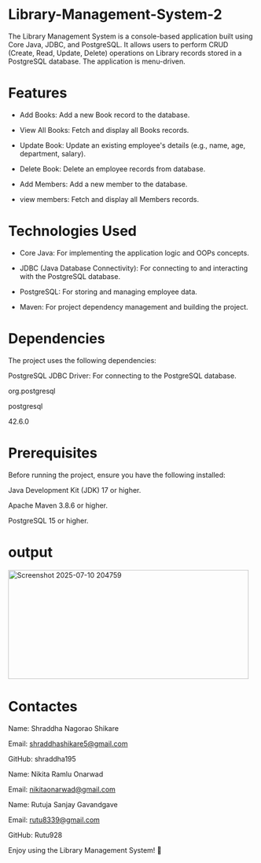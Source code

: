 # Library-Management-System-2
The Library Management System is a console-based application built using Core Java, JDBC, and PostgreSQL. It allows users to perform CRUD (Create, Read, Update, Delete) operations on Library records stored in a PostgreSQL database. The application is menu-driven.

# Features

* Add Books: Add a new Book record to the database.

* View All Books: Fetch and display all Books records.

* Update Book: Update an existing employee's details (e.g., name, age, department, salary).

* Delete Book: Delete an employee records from database.

* Add Members: Add a new member to the database.

* view members: Fetch and display all Members records.

# Technologies Used

* Core Java: For implementing the application logic and OOPs concepts.

* JDBC (Java Database Connectivity): For connecting to and interacting with the PostgreSQL database.

* PostgreSQL: For storing and managing employee data.

* Maven: For project dependency management and building the project.

# Dependencies

The project uses the following dependencies:

PostgreSQL JDBC Driver: For connecting to the PostgreSQL database.

<groupId>org.postgresql</groupId>

<artifactId>postgresql</artifactId>

<version>42.6.0</version>

# Prerequisites

Before running the project, ensure you have the following installed:

Java Development Kit (JDK) 17 or higher.

Apache Maven 3.8.6 or higher.

PostgreSQL 15 or higher.

# output

<img width="489" height="222" alt="Screenshot 2025-07-10 204759" src="https://github.com/user-attachments/assets/292b5511-42c6-4088-aec1-0f87c75a06ec" />

# Contactes

Name: Shraddha Nagorao Shikare

Email: shraddhashikare5@gmail.com

GitHub: shraddha195

Name: Nikita Ramlu Onarwad

Email: nikitaonarwad@gmail.com

Name: Rutuja Sanjay Gavandgave

Email: rutu8339@gmail.com

GitHub: Rutu928

Enjoy using the Library Management System! 🚀
